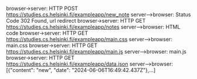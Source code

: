 browser->server: HTTP POST https://studies.cs.helsinki.fi/exampleapp/new_note
server-->browser: Status Code 302 Found, url redirect
browser->server: HTTP GET https://studies.cs.helsinki.fi/exampleapp/notes
server-->browser: HTML code
browser->server: HTTP GET https://studies.cs.helsinki.fi/exampleapp/main.css
server-->browser: main.css
browser->server: HTTP GET https://studies.cs.helsinki.fi/exampleapp/main.js
server-->browser: main.js
browser->server: HTTP GET https://studies.cs.helsinki.fi/exampleapp/data.json
server-->browser: [{"content": "new", "date": "2024-06-06T16:49:42.437Z"},...]